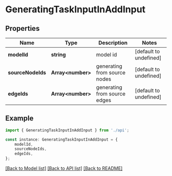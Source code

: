 # GeneratingTaskInputInAddInput


## Properties

Name | Type | Description | Notes
------------ | ------------- | ------------- | -------------
**modelId** | **string** | model id | [default to undefined]
**sourceNodeIds** | **Array&lt;number&gt;** | generating from source nodes | [default to undefined]
**edgeIds** | **Array&lt;number&gt;** | generating from source edges | [default to undefined]

## Example

```typescript
import { GeneratingTaskInputInAddInput } from './api';

const instance: GeneratingTaskInputInAddInput = {
    modelId,
    sourceNodeIds,
    edgeIds,
};
```

[[Back to Model list]](../README.md#documentation-for-models) [[Back to API list]](../README.md#documentation-for-api-endpoints) [[Back to README]](../README.md)

